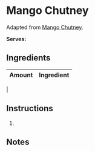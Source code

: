 # Mango Chutney

Adapted from [Mango Chutney](https://www.epicurious.com/recipes/food/views/mango-chutney-230708).

**Serves:** 

## Ingredients

| Amount | Ingredient
| :----: | :---------
|  


## Instructions

1. 

## Notes

